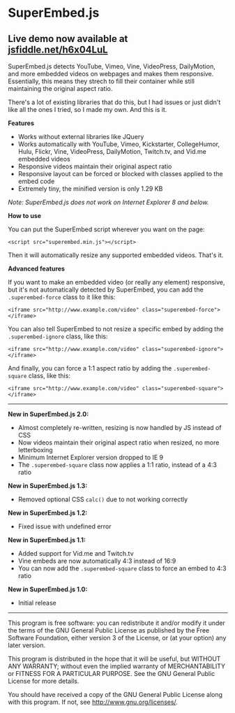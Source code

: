 SuperEmbed.js
================
Live demo now available at [jsfiddle.net/h6x04LuL](https://jsfiddle.net/h6x04LuL/)
---
SuperEmbed.js detects YouTube, Vimeo, Vine, VideoPress, DailyMotion, and more embedded videos on webpages and makes them responsive. Essentially, this means they strech to fill their container while still maintaining the original aspect ratio.

There's a lot of existing libraries that do this, but I had issues or just didn't like all the ones I tried, so I made my own. And this is it.

**Features**
* Works without external libraries like JQuery
* Works automatically with YouTube, Vimeo, Kickstarter, CollegeHumor, Hulu, Flickr, Vine, VideoPress, DailyMotion, Twitch.tv, and Vid.me embedded videos
* Responsive videos maintain their original aspect ratio
* Responsive layout can be forced or blocked with classes applied to the embed code
* Extremely tiny, the minified version is only 1.29 KB

*Note: SuperEmbed.js does not work on Internet Explorer 8 and below.*

**How to use**

You can put the SuperEmbed script wherever you want on the page:
```
<script src="superembed.min.js"></script>
```
Then it will automatically resize any supported embedded videos. That's it.

**Advanced features**

If you want to make an embedded video (or really any element) responsive, but it's not automatically detected by SuperEmbed, you can add the `.superembed-force` class to it like this:
```
<iframe src="http://www.example.com/video" class="superembed-force"></iframe>
```
You can also tell SuperEmbed to not resize a specific embed by adding the `.superembed-ignore` class, like this:
```
<iframe src="http://www.example.com/video" class="superembed-ignore"></iframe>
```
And finally, you can force a 1:1 aspect ratio by adding the `.superembed-square` class, like this:
```
<iframe src="http://www.example.com/video" class="superembed-square"></iframe>
```

---------------------------------------------------------
__New in SuperEmbed.js 2.0:__
* Almost completely re-written, resizing is now handled by JS instead of CSS
* Now videos maintain their original aspect ratio when resized, no more letterboxing
* Minimum Internet Explorer version dropped to IE 9
* The `.superembed-square` class now applies a 1:1 ratio, instead of a 4:3 ratio

__New in SuperEmbed.js 1.3:__
* Removed optional CSS `calc()` due to not working correctly

__New in SuperEmbed.js 1.2:__
* Fixed issue with undefined error

__New in SuperEmbed.js 1.1:__
* Added support for Vid.me and Twitch.tv
* Vine embeds are now automatically 4:3 instead of 16:9
* You can now add the `.superembed-square` class to force an embed to 4:3 ratio

__New in SuperEmbed.js 1.0:__
* Initial release

---------------------------------------------------------

This program is free software: you can redistribute it and/or modify
it under the terms of the GNU General Public License as published by
the Free Software Foundation, either version 3 of the License, or
(at your option) any later version.

This program is distributed in the hope that it will be useful,
but WITHOUT ANY WARRANTY; without even the implied warranty of
MERCHANTABILITY or FITNESS FOR A PARTICULAR PURPOSE.  See the
GNU General Public License for more details.

You should have received a copy of the GNU General Public License
along with this program.  If not, see <http://www.gnu.org/licenses/>.
